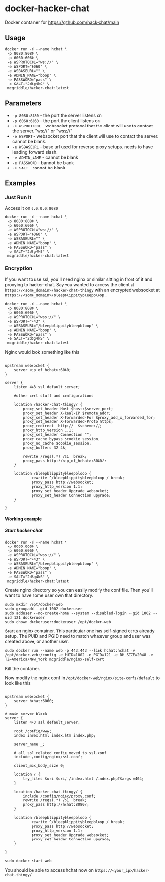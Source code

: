 # docker-hacker-chat

Docker container for https://github.com/hack-chat/main


## Usage

```
docker run -d --name hchat \
 -p 8080:8080 \
 -p 6060:6060 \
 -e WSPROTOCOL="ws://" \
 -e WSPORT="6060" \
 -e WSBASEURL="" \
 -e ADMIN_NAME="boop" \
 -e PASSWORD="pass" \
 -e SALT="2dSg4kS" \
 mcgriddle/hacker-chat:latest
```

## Parameters

* `-p 8080:8080` - the port the server listens on
* `-p 6060:6060` - the port the client listens on
* `-e WSPROTOCOL` - websocket protocol that the client will use to contact the server. "ws://" or "wss://"
* `-e WSPORT` - websocket port that the client will use to contact the server. cannot be blank.
* `-e WSBASEURL` - base url used for reverse proxy setups. needs to have leading forward slash.
* `-e ADMIN_NAME` - cannot be blank
* `-e PASSWORD` - bannot be blank
* `-e SALT` - cannot be blank


## Examples

### Just Run It

Access it on `0.0.0.0:8080`

```
docker run -d --name hchat \
 -p 8080:8080 \
 -p 6060:6060 \
 -e WSPROTOCOL="ws://" \
 -e WSPORT="6060" \
 -e WSBASEURL="" \
 -e ADMIN_NAME="boop" \
 -e PASSWORD="pass" \
 -e SALT="2dSg4kS" \
 mcgriddle/hacker-chat:latest
```


### Encryption

If you want to use ssl, you'll need nginx or similar sitting in front of it and proxying to hacker-chat.
Say you wanted to access the client at `https://<some_domain>/hacker-chat-thingy` with an encrypted websocket at `https://<some_domain>/bleepblippitybleepbloop` .

```
docker run -d --name hchat \
 -p 8080:8080 \
 -p 6060:6060 \
 -e WSPROTOCOL="wss://" \
 -e WSPORT="443" \
 -e WSBASEURL="/bleepblippitybleepbloop" \
 -e ADMIN_NAME="boop" \
 -e PASSWORD="pass" \
 -e SALT="2dSg4kS" \
 mcgriddle/hacker-chat:latest
```


Nginx would look something like this
```

upstream websocket {
	server <ip_of_hchat>:6060;
}

server {
	listen 443 ssl default_server;

	#other cert stuff and configurations

	location /hacker-chat-thingy/ {
  		proxy_set_header Host $host:$server_port;
		proxy_set_header X-Real-IP $remote_addr;
		proxy_set_header X-Forwarded-For $proxy_add_x_forwarded_for;
		proxy_set_header X-Forwarded-Proto https;
		proxy_redirect  http://  $scheme://;
		proxy_http_version 1.1;
		proxy_set_header Connection "";
		proxy_cache_bypass $cookie_session;
		proxy_no_cache $cookie_session;
		proxy_buffers 32 4k;

		rewrite /reqs(.*) /$1  break;
		proxy_pass http://<ip_of_hchat>:8080/;
	}
 
	location /bleepblippitybleepbloop {
        	rewrite ^/bleepblippitybleepbloop / break;
        	proxy_pass http://websocket;
	    	proxy_http_version 1.1;
	    	proxy_set_header Upgrade websocket;
	    	proxy_set_header Connection upgrade;
	}

}
```


#### Working example


##### Start hacker-chat

```
docker run -d --name hchat \
 -p 8080:8080 \
 -p 6060:6060 \
 -e WSPROTOCOL="wss://" \
 -e WSPORT="443" \
 -e WSBASEURL="/bleepblippitybleepbloop" \
 -e ADMIN_NAME="boop" \
 -e PASSWORD="pass" \
 -e SALT="2dSg4kS" \
 mcgriddle/hacker-chat:latest
```


Create nginx directory so you can easily modify the conf file. Then you'll want to have some user own that directory.
```
sudo mkdir /opt/docker-web
sudo groupadd --gid 1002 dockeruser
sudo adduser --no-create-home --system --disabled-login --gid 1002 --uid 121 dockeruser
sudo chown dockeruser:dockeruser /opt/docker-web
```

Start an nginx container. This particular one has self-signed certs already setup. The PUID and PGID need to match whatever group and user was created above, or another user.
```
sudo docker run --name web -p 443:443 --link hchat:hchat -v /opt/docker-web:/config -e PUID=1002 -e PGID=121 -e DH_SIZE=2048 -e TZ=America/New_York mcgriddle/nginx-self-cert
```

Kill the container.

Now modify the nginx conf in `/opt/docker-web/nginx/site-confs/default` to look like this

```

upstream websocket {
	server hchat:6060;
}

# main server block
server {
	listen 443 ssl default_server;

	root /config/www;
	index index.html index.htm index.php;

	server_name _;

	# all ssl related config moved to ssl.conf
	include /config/nginx/ssl.conf;

	client_max_body_size 0;

	location / {
		try_files $uri $uri/ /index.html /index.php?$args =404;
	}

	location /hacker-chat-thingy/ {
		include /config/nginx/proxy.conf;
		rewrite /reqs(.*) /$1  break;
		proxy_pass http://hchat:8080/;
	}
 
	location /bleepblippitybleepbloop {
        	rewrite ^/bleepblippitybleepbloop / break;
        	proxy_pass http://websocket;
	    	proxy_http_version 1.1;
	    	proxy_set_header Upgrade websocket;
	    	proxy_set_header Connection upgrade;
	}

}

```

`sudo docker start web`

You should be able to access hchat now on `https://<your_ip>/hacker-chat-thingy/`




